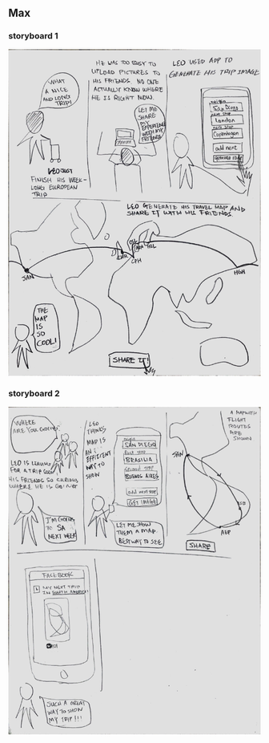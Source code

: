 ## Max
### storyboard 1
![Storyboard 1](/images/max-storyboard1.jpg)
### storyboard 2
![Storyboard 2](/images/max-storyboard2.jpg)


